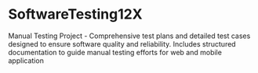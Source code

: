 # SoftwareTesting12X
Manual Testing Project - Comprehensive test plans and detailed test cases designed to ensure software quality and reliability. Includes structured documentation to guide manual testing efforts for web and mobile application

